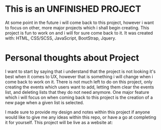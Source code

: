 # This is an UNFINISHED PROJECT

At some point in the future i will come back to this project, however i want to focus on other, more major projects which i shall begin creating.
This project is fun to work on and i will for sure come back to it.
It was created with: HTML, CSS/SCSS, JavaScript, BootStrap, Jquery.

# Personal thoughts about Project

I want to start by saying that i understand that the project is not looking it's best when it comes to UX, however that is something i will change when i come back to work on it.
There is not much left to do on this project, only creating the events which users want to add, letting them clear the events list, and deleting lists that they do not need anymore.
One major feature which i will focus on when coming back to this project is the creation of a new page when a given list is selected.

I made sure to provide my design and notes within this project if anyone would like to give me any ideas within this repo, or have a go at completing it for yourself.
This project will be live as a website at: 
